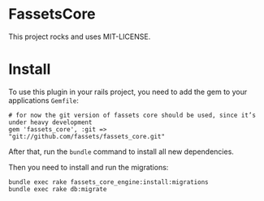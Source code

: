 # FassetsCore

This project rocks and uses MIT-LICENSE.

# Install

To use this plugin in your rails project, you need to add the gem to your applications `Gemfile`:

```
# for now the git version of fassets core should be used, since it’s under heavy development
gem 'fassets_core', :git => "git://github.com/fassets/fassets_core.git"
```

After that, run the `bundle` command to install all new dependencies.

Then you need to install and run the migrations:

```
bundle exec rake fassets_core_engine:install:migrations
bundle exec rake db:migrate
```

